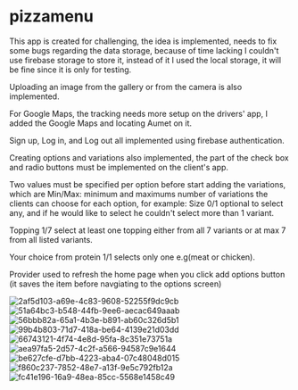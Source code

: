 # pizzamenu
This app is created for challenging, the idea is implemented, needs to fix some bugs regarding the data storage, because of time lacking I couldn't use firebase storage to store it, instead of it I used the local storage, it will be fine since it is only for testing.

Uploading an image from the gallery or from the camera is also implemented.

For Google Maps, the tracking needs more setup on the drivers' app, I added the Google Maps and locating Aumet on it.

Sign up, Log in, and Log out all implemented using firebase authentication.

Creating options and variations also implemented, the part of the check box and radio buttons must be implemented on the client's app.

Two values must be specified per option before start adding the variations, which are Min/Max: minimum and maximums number of variations the clients can choose for each option, for example: Size 0/1 optional to select any, and if he would like to select he couldn't select more than 1 variant.

Topping 1/7 select at least one topping either from all 7 variants or at max 7 from all listed variants.

Your choice from protein 1/1 selects only one e.g(meat or chicken).

Provider used to refresh the home page when you click add options button (it saves the item before navgiating to the options screen)


![2af5d103-a69e-4c83-9608-52255f9dc9cb](https://user-images.githubusercontent.com/89595252/131011675-90978ecf-b9cc-4f31-8d4b-89f3f7c1e76e.jpg)
![51a64bc3-b548-44fb-9ee6-aecac649aaab](https://user-images.githubusercontent.com/89595252/131011677-6b03886d-b12f-444c-830d-8adb9ff9235f.jpg)
![56bbb82a-65a1-4b3e-b891-ab60c326d5b1](https://user-images.githubusercontent.com/89595252/131011680-093acbc4-3939-477d-bf0e-70af6eb4c4b6.jpg)
![99b4b803-71d7-418a-be64-4139e21d03dd](https://user-images.githubusercontent.com/89595252/131011682-3037c022-076d-47d5-a180-3dffb95f2d1e.jpg)
![66743121-4f74-4e8d-95fa-8c351e73751a](https://user-images.githubusercontent.com/89595252/131011683-6578123d-3362-4756-ad7d-18de66751256.jpg)
![aea97fa5-2d57-4c2f-a566-94587c9e1644](https://user-images.githubusercontent.com/89595252/131011685-8e0b0ab5-2038-4c85-8a4a-1bd862d8afdd.jpg)
![be627cfe-d7bb-4223-aba4-07c48048d015](https://user-images.githubusercontent.com/89595252/131011687-bb9c0544-ca64-4d23-a42d-9b08abe6e85b.jpg)
![f860c237-7852-48e7-a13f-9e5c792fb12a](https://user-images.githubusercontent.com/89595252/131011690-5e0c7e22-0fa2-4cf8-9656-b59a27bed49b.jpg)
![fc41e196-16a9-48ea-85cc-5568e1458c49](https://user-images.githubusercontent.com/89595252/131011691-7df55e4b-0fb5-4936-b04a-1481770d10c0.jpg)

